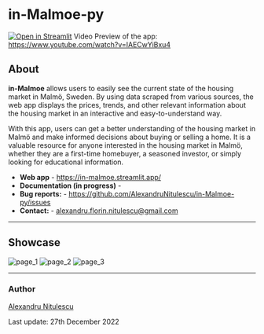 # in-Malmoe-py
[![Open in Streamlit](https://static.streamlit.io/badges/streamlit_badge_black_white.svg)](https://in-malmoe.streamlit.app/)
Video Preview of the app: https://www.youtube.com/watch?v=IAECwYiBxu4
## About
**in-Malmoe** allows users to easily see the current state of the housing market in Malmö, Sweden. By using data scraped from various sources, the web app displays the prices, trends, and other relevant information about the housing market in an interactive and easy-to-understand way.

With this app, users can get a better understanding of the housing market in Malmö and make informed decisions about buying or selling a home. It is a valuable resource for anyone interested in the housing market in Malmö, whether they are a first-time homebuyer, a seasoned investor, or simply looking for educational information.

- **Web app** - https://in-malmoe.streamlit.app/
- **Documentation (in progress)** - 
- **Bug reports:** - https://github.com/AlexandruNitulescu/in-Malmoe-py/issues
- **Contact:** - alexandru.florin.nitulescu@gmail.com
____________
## Showcase
![page_1](https://user-images.githubusercontent.com/61834395/209636075-6679b809-f2bb-4335-b934-27e091ce634b.PNG)
![page_2](https://user-images.githubusercontent.com/61834395/209636079-abe3e73b-18af-45c2-a25c-bd048ef379ea.PNG)
![page_3](https://user-images.githubusercontent.com/61834395/209636084-78fc9f5e-d3f0-4d4d-87f1-31270fb30779.PNG)
____________
### Author
[Alexandru Nitulescu](https://se.linkedin.com/in/alexandru-nitulescu-035778153)

Last update: 27th December 2022
